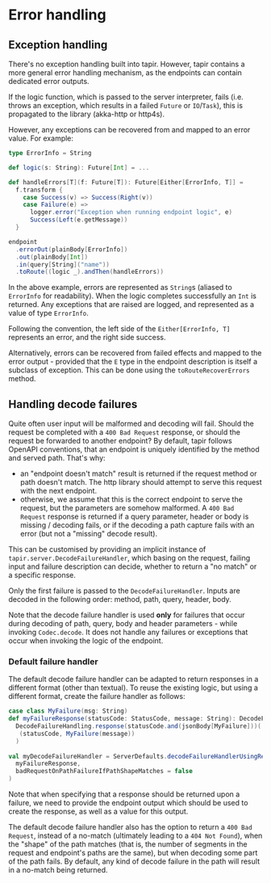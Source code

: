 # Error handling

## Exception handling

There's no exception handling built into tapir. However, tapir contains a more general error handling mechanism, as the
endpoints can contain dedicated error outputs.

If the logic function, which is passed to the server interpreter, fails (i.e. throws an exception, which results in
a failed `Future` or `IO`/`Task`), this is propagated to the library (akka-http or http4s). 

However, any exceptions can be recovered from and mapped to an error value. For example:

```scala
type ErrorInfo = String

def logic(s: String): Future[Int] = ...

def handleErrors[T](f: Future[T]): Future[Either[ErrorInfo, T]] =
  f.transform {
    case Success(v) => Success(Right(v))
    case Failure(e) =>
      logger.error("Exception when running endpoint logic", e)
      Success(Left(e.getMessage))
  }

endpoint
  .errorOut(plainBody[ErrorInfo])
  .out(plainBody[Int])
  .in(query[String]("name"))
  .toRoute((logic _).andThen(handleErrors))
```

In the above example, errors are represented as `String`s (aliased to `ErrorInfo` for readability). When the
logic completes successfully an `Int` is returned. Any exceptions that are raised are logged, and represented as a
value of type `ErrorInfo`. 

Following the convention, the left side of the `Either[ErrorInfo, T]` represents an error, and the right side success.

Alternatively, errors can be recovered from failed effects and mapped to the error output - provided that the `E` type
in the endpoint description is itself a subclass of exception. This can be done using the `toRouteRecoverErrors` method.

## Handling decode failures

Quite often user input will be malformed and decoding will fail. Should the request be completed with a 
`400 Bad Request` response, or should the request be forwarded to another endpoint? By default, tapir follows OpenAPI 
conventions, that an endpoint is uniquely identified by the method and served path. That's why:

* an "endpoint doesn't match" result is returned if the request method or path doesn't match. The http library should
  attempt to serve this request with the next endpoint.
* otherwise, we assume that this is the correct endpoint to serve the request, but the parameters are somehow 
  malformed. A `400 Bad Request` response is returned if a query parameter, header or body is missing / decoding fails, 
  or if the decoding a path capture fails with an error (but not a "missing" decode result).

This can be customised by providing an implicit instance of `tapir.server.DecodeFailureHandler`, which basing on the 
request, failing input and failure description can decide, whether to return a "no match" or a specific response.

Only the first failure is passed to the `DecodeFailureHandler`. Inputs are decoded in the following order: method, 
path, query, header, body.

Note that the decode failure handler is used **only** for failures that occur during decoding of path, query, body
and header parameters - while invoking `Codec.decode`. It does not handle any failures or exceptions that occur
when invoking the logic of the endpoint.

### Default failure handler

The default decode failure handler can be adapted to return responses in a different format (other than textual). 
To reuse the existing logic, but using a different format, create the failure handler as follows:

```scala
case class MyFailure(msg: String)
def myFailureResponse(statusCode: StatusCode, message: String): DecodeFailureHandling =
  DecodeFailureHandling.response(statusCode.and(jsonBody[MyFailure]))(
   (statusCode, MyFailure(message))
  )
  
val myDecodeFailureHandler = ServerDefaults.decodeFailureHandlerUsingResponse(
  myFailureResponse,
  badRequestOnPathFailureIfPathShapeMatches = false
)
```

Note that when specifying that a response should be returned upon a failure, we need to provide the endpoint output 
which should be used to create the response, as well as a value for this output.

The default decode failure handler also has the option to return a `400 Bad Request`, instead of a no-match (ultimately
leading to a `404 Not Found`), when the "shape" of the path matches (that is, the number of segments in the request
and endpoint's paths are the same), but when decoding some part of the path fails. By default, any kind of decode 
failure in the path will result in a no-match being returned.